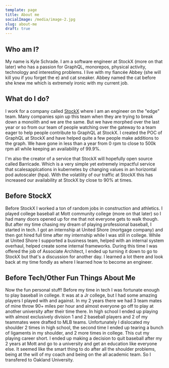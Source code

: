 ```yaml
---
template: page
title: About me
socialImage: /media/image-2.jpg
slug: about-me
draft: true
---
```

## Who am I?

My name is Kyle Schrade. I am a software engineer at StockX (more on that later) who has a passion for GraphQL, monorepos, physical activity, technology and interesting problems. I live with my fiancée Abbey (she will kill you if you forget the e) and cat sneaker. Abbey named the cat before she knew me which is extremely ironic with my current job.

## What do I do?

I work for a company called [StockX](https://stockx.com/) where I am an engineer on the "edge" team. Many companies spin up this team when they are trying to break down a monolith and we are the same. But we have morphed over the last year or so from our team of people watching over the gateway to a team eager to help people contribute to GraphQL at StockX. I created the POC of GraphQL at StockX and have helped quite a few people make additions to the graph. We have gone in less than a year from 0 rpm to close to 500k rpm all while keeping an availability of 99.9%.

I'm also the creator of a service that StockX will hopefully open source called Barricade. Which is a very simple yet extremely impactful service that scalesapplcations in kubernetes by changing values in an horizontal pod autoscaler (hpa). With the volatility of our traffic at StockX this has increased our availability at StockX by close to 90% at times.

## Before StockX

Before StockX I worked a ton of random jobs in construction and athletics. I played college baseball at Mott community college (more on that later) so I had many doors opened up for me that not everyone gets to walk though. But after my time chasing my dream of playing professional baseball, I started in tech. I got an internship at United Shore (mortgage company) and then got hired full time after my internship while I was still in college. While at United Shore I supported a business team, helped with an internal system overhaul, helped create some internal frameworks. During this time I was offered the job of Associate Architect, I ended up turning it down to go to StockX but that's a discussion for another day. I learned a lot there and look back at my time fondly as where I learned how to become an engineer.

## Before Tech/Other Fun Things About Me

Now the fun personal stuff! Before my time in tech I was fortunate enough to play baseball in college. It was at a Jr college, but I had some amazing players I played with and against. In my 2 years there we had 3 team mates of mine throw 90+ miles per hour and almost everyone go off to play at another university after their time there. In high school I ended up playing with almost exclusively division 1 and 2 baseball players and 2 of my teammates were drafted to MLB teams. Unfortunately I dislocated my shoulder 2 times in high school, the second time I ended up tearing a bunch of ligaments in my shoulder, and 2 more times in college. This cut my playing career short. I ended up making a decision to quit baseball after my 2 years at Mott and go to a university and get an education like everyone else. It seemed like the smart thing to do after all the shoulder problems, being at the will of my coach and being on the all academic team. So I transfered to Oakland University.